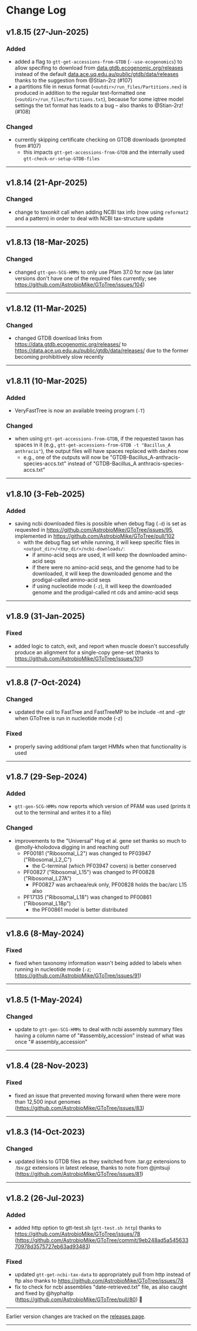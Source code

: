 # Change Log

## v1.8.15 (27-Jun-2025)

### Added
- added a flag to `gtt-get-accessions-from-GTDB` (`--use-ecogenomics`) to allow specifing to download from [data.gtdb.ecogenomic.org/releases](https://data.gtdb.ecogenomic.org/releases/) instead of the default [data.ace.uq.edu.au/public/gtdb/data/releases](https://data.ace.uq.edu.au/public/gtdb/data/releases/) thanks to the suggestion from @Stian-2rz (#107)
- a partitions file in nexus format (`<outdir>/run_files/Partitions.nex`) is produced in addition to the regular text-formatted one (`<outdir>/run_files/Partitions.txt`), because for some iqtree model settings the txt format has leads to a bug – also thanks to @Stian-2rz! (#108)

### Changed
- currently skipping certificate checking on GTDB downloads (prompted from #107)
  - this impacts `gtt-get-accessions-from-GTDB` and the internally used `gtt-check-or-setup-GTDB-files`

---

## v1.8.14 (21-Apr-2025)

### Changed
- change to taxonkit call when adding NCBI tax info (now using `reformat2` and a pattern) in order to deal with NCBI tax-structure update

---

## v1.8.13 (18-Mar-2025)

### Changed
- changed `gtt-gen-SCG-HMMs` to only use Pfam 37.0 for now (as later versions don't have one of the required files currently; see https://github.com/AstrobioMike/GToTree/issues/104)

---

## v1.8.12 (11-Mar-2025)

### Changed
- changed GTDB download links from https://data.gtdb.ecogenomic.org/releases/ to https://data.ace.uq.edu.au/public/gtdb/data/releases/ due to the former becoming prohibitively slow recently

---

## v1.8.11 (10-Mar-2025)

### Added
- VeryFastTree is now an available treeing program (`-T`)

### Changed
- when using `gtt-get-accessions-from-GTDB`, if the requested taxon has spaces in it (e.g., `gtt-get-accessions-from-GTDB -t "Bacillus_A anthracis"`), the output files will have spaces replaced with dashes now
  - e.g., one of the outputs will now be "GTDB-Bacillus_A-anthracis-species-accs.txt" instead of "GTDB-Bacillus_A anthracis-species-accs.txt"

---

## v1.8.10 (3-Feb-2025)

### Added
- saving ncbi downloaded files is possible when debug flag (`-d`) is set as requested in https://github.com/AstrobioMike/GToTree/issues/95, implemented in https://github.com/AstrobioMike/GToTree/pull/102
  - with the debug flag set while running, it will keep specific files in `<output_dir>/<tmp_dir>/ncbi-downloads/`:
    - if amino-acid seqs are used, it will keep the downloaded amino-acid seqs
    - if there were no amino-acid seqs, and the genome had to be downloaded, it will keep the downloaded genome and the prodigal-called amino-acid seqs
    - if using nucleotide mode (`-z`), it will keep the downloaded genome and the prodigal-called nt cds and amino-acid seqs

---

## v1.8.9 (31-Jan-2025)

### Fixed
- added logic to catch, exit, and report when muscle doesn't successfully produce an alignment for a single-copy gene-set (thanks to https://github.com/AstrobioMike/GToTree/issues/101)

---

## v1.8.8 (7-Oct-2024)

### Changed
- updated the call to FastTree and FastTreeMP to be include -nt and -gtr when GToTree is run in nucleotide mode (-z)

### Fixed
- properly saving additional pfam target HMMs when that functionality is used

---

## v1.8.7 (29-Sep-2024)

### Added
- `gtt-gen-SCG-HMMs` now reports which version of PFAM was used (prints it out to the terminal and writes it to a file)

### Changed
- improvements to the "Universal" Hug et al. gene set thanks so much to @molly-kholodova digging in and reaching out!
    - PF00181 ("Ribosomal_L2") was changed to PF03947 ("Ribosomal_L2_C")
        - the C-terminal (which PF03947 covers) is better conserved
    - PF00827 ("Ribosomal_L15") was changed to PF00828 ("Ribosomal_L27A")
        - PF00827 was archaea/euk only, PF00828 holds the bac/arc L15 also
    - PF17135 ("Ribosomal_L18") was changed to PF00861 ("Ribosomal_L18p")
        - the PF00861 model is better distributed

---

## v1.8.6 (8-May-2024)

### Fixed
- fixed when taxonomy information wasn't being added to labels when running in nucleotide mode (`-z`; https://github.com/AstrobioMike/GToTree/issues/91)

---

## v1.8.5 (1-May-2024)

### Changed
- update to `gtt-gen-SCG-HMMs` to deal with ncbi assembly summary files having a column name of "#assembly_accession" instead of what was once "# assembly_accession"

---

## v1.8.4 (28-Nov-2023)

### Fixed
- fixed an issue that prevented moving forward when there were more than 12,500 input genomes (https://github.com/AstrobioMike/GToTree/issues/83)

---

## v1.8.3 (14-Oct-2023)

### Changed
- updated links to GTDB files as they switched from .tar.gz extensions to .tsv.gz extensions in latest release, thanks to note from @jmtsuji (https://github.com/AstrobioMike/GToTree/issues/81)

---

## v1.8.2 (26-Jul-2023)

### Added
- added http option to gtt-test.sh (`gtt-test.sh http`) thanks to https://github.com/AstrobioMike/GToTree/issues/78 (https://github.com/AstrobioMike/GToTree/commit/9eb248ad5a54563370978d3575727eb63ad93483)

### Fixed
- updated `gtt-get-ncbi-tax-data` to appropriately pull from http instead of ftp also thanks to https://github.com/AstrobioMike/GToTree/issues/78
- fix to check for ncbi assemblies "date-retrieved.txt" file, as also caught and fixed by @hyphaltip (https://github.com/AstrobioMike/GToTree/pull/80) 🙏 

---

Earlier version changes are tracked on the [releases page](https://github.com/AstrobioMike/GToTree/releases).

---
